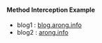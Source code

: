 #### Method Interception Example

- blog1 : [blog.arong.info](https://blog.arong.info/c%23/2023/02/06/C-Method-Intercept(AOP).html)
- blog2 : [arong.info](https://arong.info/List/ContentsView/2390)
